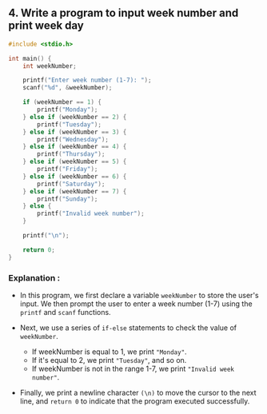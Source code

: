 ## 4. Write a program to input week number and print week day

```c
#include <stdio.h>

int main() {
    int weekNumber;

    printf("Enter week number (1-7): ");
    scanf("%d", &weekNumber);

    if (weekNumber == 1) {
        printf("Monday");
    } else if (weekNumber == 2) {
        printf("Tuesday");
    } else if (weekNumber == 3) {
        printf("Wednesday");
    } else if (weekNumber == 4) {
        printf("Thursday");
    } else if (weekNumber == 5) {
        printf("Friday");
    } else if (weekNumber == 6) {
        printf("Saturday");
    } else if (weekNumber == 7) {
        printf("Sunday");
    } else {
        printf("Invalid week number");
    }

    printf("\n");

    return 0;
}

```

### Explanation :
- In this program, we first declare a variable `weekNumber` to store the user's input. We then prompt the user to enter a week number (1-7) using the `printf` and `scanf` functions.

- Next, we use a series of `if-else` statements to check the value of `weekNumber`.
   - If weekNumber is equal to 1, we print `"Monday"`.
   - If it's equal to 2, we print `"Tuesday"`, and so on. 
   - If weekNumber is not in the range 1-7, we print `"Invalid week number"`.

- Finally, we print a newline character `(\n)` to move the cursor to the next line, and `return 0` to indicate that the program executed successfully.